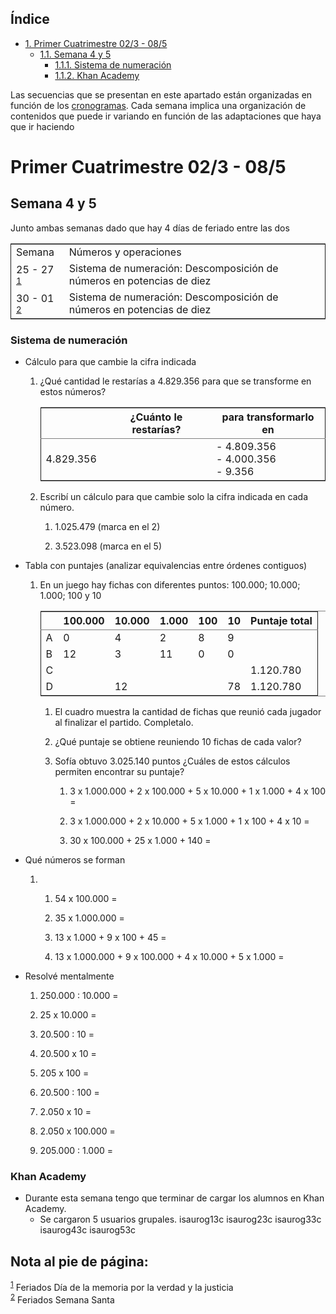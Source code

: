<div id="table-of-contents">
<h2>&Iacute;ndice</h2>
<div id="text-table-of-contents">
<ul>
<li><a href="#sec-1">1. Primer Cuatrimestre 02/3 - 08/5</a>
<ul>
<li><a href="#sec-1-1">1.1. Semana 4 y 5</a>
<ul>
<li><a href="#sec-1-1-1">1.1.1. Sistema de numeración</a></li>
<li><a href="#sec-1-1-2">1.1.2. Khan Academy</a></li>
</ul>
</li>
</ul>
</li>
</ul>
</div>
</div>

Las secuencias que se presentan en este apartado están organizadas en función de los [cronogramas](cronogramasMat.md).
Cada semana implica una organización de contenidos que puede ir variando en función de las adaptaciones que haya que ir haciendo

# Primer Cuatrimestre 02/3 - 08/5<a id="sec-1"></a>

## Semana 4 y 5<a id="sec-1-1"></a>

Junto ambas semanas dado que hay 4 días de feriado entre las dos 

<table border="2" cellspacing="0" cellpadding="6" rules="groups" frame="hsides">


<colgroup>
<col  class="left" />

<col  class="left" />
</colgroup>
<tbody>
<tr>
<td class="left">Semana</td>
<td class="left">Números y operaciones</td>
</tr>


<tr>
<td class="left">25 - 27 <sup><a id="fnr.1" class="footref" href="#fn.1">1</a></sup></td>
<td class="left">Sistema de numeración: Descomposición de números en potencias de diez</td>
</tr>


<tr>
<td class="left">30 - 01 <sup><a id="fnr.2" class="footref" href="#fn.2">2</a></sup></td>
<td class="left">Sistema de numeración: Descomposición de números en potencias de diez</td>
</tr>
</tbody>
</table>

### Sistema de numeración<a id="sec-1-1-1"></a>

-   Cálculo para que cambie la cifra indicada
    1.  ¿Qué cantidad le restarías a 4.829.356 para que se transforme en estos números?
        
        <table border="2" cellspacing="0" cellpadding="6" rules="groups" frame="hsides">
        
        
        <colgroup>
        <col  class="right" />
        
        <col  class="left" />
        
        <col  class="left" />
        </colgroup>
        <thead>
        <tr>
        <th scope="col" class="right">&#xa0;</th>
        <th scope="col" class="left">¿Cuánto le restarías?</th>
        <th scope="col" class="left">para transformarlo en</th>
        </tr>
        </thead>
        
        <tbody>
        <tr>
        <td class="right">4.829.356</td>
        <td class="left">&#xa0;</td>
        <td class="left">- 4.809.356</br> - 4.000.356</br> - 9.356</td>
        </tr>
        </tbody>
        </table>
    2.  Escribí un cálculo para que cambie solo la cifra indicada en cada número.
        1.  1.025.479 (marca en el 2)
        
        2.  3.523.098 (marca en el 5)
-   Tabla con puntajes (analizar equivalencias entre órdenes contiguos)
    1.  En un juego hay fichas con diferentes puntos: 100.000; 10.000; 1.000; 100 y 10
        
        <table border="2" cellspacing="0" cellpadding="6" rules="groups" frame="hsides">
        
        
        <colgroup>
        <col  class="left" />
        
        <col  class="right" />
        
        <col  class="right" />
        
        <col  class="right" />
        
        <col  class="right" />
        
        <col  class="right" />
        
        <col  class="left" />
        </colgroup>
        <thead>
        <tr>
        <th scope="col" class="left">&#xa0;</th>
        <th scope="col" class="right">100.000</th>
        <th scope="col" class="right">10.000</th>
        <th scope="col" class="right">1.000</th>
        <th scope="col" class="right">100</th>
        <th scope="col" class="right">10</th>
        <th scope="col" class="left">Puntaje total</th>
        </tr>
        </thead>
        
        <tbody>
        <tr>
        <td class="left">A</td>
        <td class="right">0</td>
        <td class="right">4</td>
        <td class="right">2</td>
        <td class="right">8</td>
        <td class="right">9</td>
        <td class="left">&#xa0;</td>
        </tr>
        
        
        <tr>
        <td class="left">B</td>
        <td class="right">12</td>
        <td class="right">3</td>
        <td class="right">11</td>
        <td class="right">0</td>
        <td class="right">0</td>
        <td class="left">&#xa0;</td>
        </tr>
        
        
        <tr>
        <td class="left">C</td>
        <td class="right">&#xa0;</td>
        <td class="right">&#xa0;</td>
        <td class="right">&#xa0;</td>
        <td class="right">&#xa0;</td>
        <td class="right">&#xa0;</td>
        <td class="left">1.120.780</td>
        </tr>
        
        
        <tr>
        <td class="left">D</td>
        <td class="right">&#xa0;</td>
        <td class="right">12</td>
        <td class="right">&#xa0;</td>
        <td class="right">&#xa0;</td>
        <td class="right">78</td>
        <td class="left">1.120.780</td>
        </tr>
        </tbody>
        </table>
        
        1.  El cuadro muestra la cantidad de fichas que reunió cada jugador al finalizar el partido. Completalo.
        
        2.  ¿Qué puntaje se obtiene reuniendo 10 fichas de cada valor?
        
        3.  Sofía obtuvo 3.025.140 puntos ¿Cuáles de estos cálculos permiten encontrar su puntaje?
            1.  3 x 1.000.000 + 2 x 100.000 + 5 x 10.000 + 1 x 1.000 + 4 x 100 =
            
            2.  3 x 1.000.000 + 2 x 10.000 + 5 x 1.000 + 1 x 100 + 4 x 10 =
            
            3.  30 x 100.000 + 25 x 1.000 + 140 =
-   Qué números se forman
    1.  1.  54 x 100.000 =
        
        2.  35 x 1.000.000 =
        
        3.  13 x 1.000 + 9 x 100 + 45 =
        
        4.  13 x 1.000.000 + 9 x 100.000 + 4 x 10.000 + 5 x 1.000 =

-   Resolvé mentalmente
    1.  250.000 : 10.000 =
    
    2.  25 x 10.000 =
    
    3.  20.500 : 10 =
    
    4.  20.500 x 10 =
    
    5.  205 x 100 =
    
    6.  20.500 : 100 =
    
    7.  2.050 x 10 =
    
    8.  2.050 x 100.000 =
    
    9.  205.000 : 1.000 =

### Khan Academy<a id="sec-1-1-2"></a>

-   Durante esta semana tengo que terminar de cargar los alumnos en Khan Academy.
    -   Se cargaron 5 usuarios grupales.
        isaurog13c
        isaurog23c
        isaurog33c
        isaurog43c
        isaurog53c

<div id="footnotes">
<h2 class="footnotes">Nota al pie de p&aacute;gina: </h2>
<div id="text-footnotes">

<div class="footdef"><sup><a id="fn.1" class="footnum" href="#fnr.1">1</a></sup> Feriados Día de la memoria por la verdad y la justicia</div>

<div class="footdef"><sup><a id="fn.2" class="footnum" href="#fnr.2">2</a></sup> Feriados Semana Santa</div>


</div>
</div>


